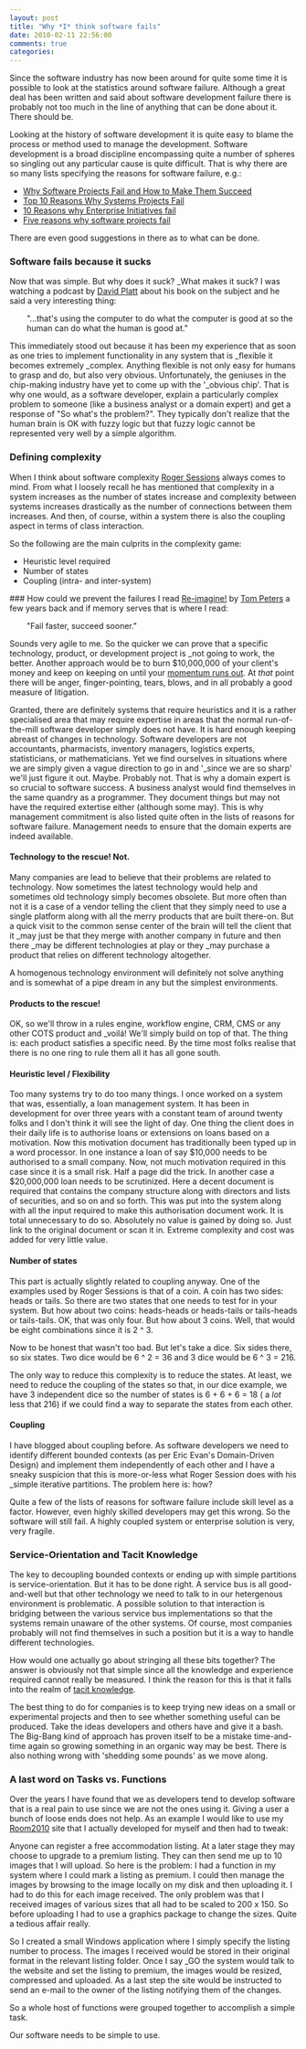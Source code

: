 ```yaml
---
layout: post
title: "Why *I* think software fails"
date: 2010-02-11 22:56:00
comments: true
categories: 
---
```


Since the software industry has now been around for quite some time it is possible to look at the statistics around software failure. Although a great deal has been written and said about software development failure there is probably not too much in the line of anything that can be done about it. There should be.

Looking at the history of software development it is quite easy to blame the process or method used to manage the development. Software development is a broad discipline encompassing quite a number of spheres so singling out any particular cause is quite difficult. That is why there are so many lists specifying the reasons for software failure, e.g.:

<ul>
<li><a href="http://www.projectsmart.co.uk/why-software-projects-fail.html">Why Software Projects Fail and How to Make Them Succeed</a></li>
<li><a href="http://www.hks.harvard.edu/m-rcbg/ethiopia/Publications/Top%2010%20Reasons%20Why%20Systems%20Projects%20Fail.pdf">Top 10 Reasons Why Systems Projects Fail</a></li>
<li><a href="http://it.toolbox.com/blogs/madgreek/10-reasons-why-enterprise-initiatives-fail-24082">10 Reasons why Enterprise Initiatives fail</a></li>
<li><a href="http://www.computerworld.com/s/article/71209/Why_Projects_Fail">Five reasons why software projects fail</a></li>
</ul>
There are even good suggestions in there as to what can be done.

### Software fails because it sucks
Now that was simple. But why does it suck? _What makes it suck? I was watching a podcast by <a href="http://www.suckbusters.com/">David Platt</a> about his book on the subject and he said a very interesting thing:

<p style="padding-left: 30px;">"...that's using the computer to do what the computer is good at so the human can do what the human is good at."

This immediately stood out because it has been my experience that as soon as one tries to implement functionality in any system that is _flexible it becomes extremely _complex. Anything flexible is not only easy for humans to grasp and do, but also very obvious. Unfortunately, the geniuses in the chip-making industry have yet to come up with the '_obvious chip'. That is why one would, as a software developer, explain a particularly complex problem to someone (like a business analyst or a domain expert) and get a response of "So what's the problem?". They typically don't realize that the human brain is OK with fuzzy logic but that fuzzy logic cannot be represented very well by a simple algorithm.

### Defining complexity
When I think about software complexity <a href="http://www.objectwatch.com/">Roger Sessions</a> always comes to mind. From what I loosely recall he has mentioned that complexity in a system increases as the number of states increase and complexity between systems increases drastically as the number of connections between them increases. And then, of course, within a system there is also the coupling aspect in terms of class interaction.

So the following are the main culprits in the complexity game:

<ul>
<li>Heuristic level required</li>
<li>Number of states</li>
<li>Coupling (intra- and inter-system)</li>
</ul>
### How could we prevent the failures
I read <a href="http://www.tompeters.com/reimagine/">Re-imagine!</a> by <a href="http://www.tompeters.com/">Tom Peters</a> a few years back and if memory serves that is where I read:

<p style="padding-left: 30px;">"Fail faster, succeed sooner."

Sounds very agile to me. So the quicker we can prove that a specific technology, product, or development project is _not going to work, the better. Another approach would be to burn $10,000,000 of your client's money and keep on keeping on until your <a href="http://www.artima.com/weblogs/viewpost.jsp?thread=51769">momentum runs out</a>. At *that* point there will be anger, finger-pointing, tears, blows, and in all probably a good measure of litigation.

Granted, there are definitely systems that require heuristics and it  is a rather specialised area that may require expertise in areas that  the normal run-of-the-mill software developer simply does not have. It  is hard enough keeping abreast of changes in technology. Software  developers are not accountants, pharmacists, inventory managers,  logistics experts, statisticians, or mathematicians. Yet we find  ourselves in situations where we are simply given a vague direction to  go in and '_since we are so sharp' we'll just figure it out.  Maybe. Probably not. That is why a domain expert is so crucial to  software success. A business analyst would find themselves in the same  quandry as a programmer. They document things but may not have the  required extertise either (although some may). This is why management commitment is also listed quite often in the lists of reasons for software failure. Management needs to ensure that the domain experts are indeed available.

<h4>Technology to the rescue! Not.</h4>
Many companies are lead to believe that their problems are related to technology. Now sometimes the latest technology would help and sometimes old technology simply becomes obsolete. But more often than not it is a case of a vendor telling the client that they simply need to use a single platform along with all the merry products that are built there-on. But a quick visit to the common sense center of the brain will tell the client that it _may just be that they merge with another company in future and then there _may be different technologies at play or they _may purchase a product that relies on different technology altogether.

A homogenous technology environment will definitely not solve anything and is somewhat of a pipe dream in any but the simplest environments.

<h4>Products to the rescue!</h4>
OK, so we'll throw in a rules engine, workflow engine, CRM, CMS or any other COTS product and _voil&aacute;! We'll simply build on top of that. The thing is: each product satisfies a specific need. By the time most folks realise that there is no one ring to rule them all it has all gone south.

<h4>Heuristic level / Flexibility</h4>
Too many systems try to do too many things. I once worked on a system that was, essentially, a loan management system. It has been in development for over three years with a constant team of around twenty folks and I don't think it will see the light of day. One thing the client does in their daily life is to authorise loans or extensions on loans based on a motivation. Now this motivation document has traditionally been typed up in a word processor. In one instance a loan of say $10,000 needs to be authorised to a small company. Now, not much motivation required in this case since it is a small risk. Half a page did the trick. In another case a $20,000,000 loan needs to be scrutinized. Here a decent document is required that contains the company structure along with directors and lists of securities, and so on and so forth. This was put into the system along with all the input required to make this authorisation document work. It is total unnecessary to do so. Absolutely no value is gained by doing so. Just link to the original document or scan it in. Extreme complexity and cost was added for very little value.

<h4>Number of states</h4>
This part is actually slightly related to coupling anyway. One of the examples used by Roger Sessions is that of a coin. A coin has two sides: heads or tails. So there are two states that one needs to test for in your system. But how about two coins: heads-heads or heads-tails or tails-heads or tails-tails. OK, that was only four. But how about 3 coins. Well, that would be eight combinations since it is 2 ^ 3.

Now to be honest that wasn't too bad. But let's take a dice. Six sides there, so six states. Two dice would be 6 ^ 2 = 36 and 3 dice would be 6 ^ 3 = 216.

The only way to reduce this complexity is to reduce the states. At least, we need to reduce the coupling of the states so that, in our dice example, we have 3 independent dice so the number of states is 6 + 6 + 6 = 18 ( a *lot* less that 216) if we could find a way to separate the states from each other.

<h4>Coupling</h4>
I have blogged about coupling before. As software developers we need to identify different bounded contexts (as per Eric Evan's Domain-Driven Design) and implement them independently of each other and I have a sneaky suspicion that this is more-or-less what Roger Session does with his _simple iterative partitions. The problem here is: how?

Quite a few of the lists of reasons for software failure include skill level as a factor. However, even highly skilled developers may get this wrong. So the software will still fail. A highly coupled system or enterprise solution is very, very fragile.

### Service-Orientation and Tacit Knowledge
The key to decoupling bounded contexts or ending up with simple partitions is service-orientation. But it has to be done right. A service bus is all good-and-well but that other technology we need to talk to in our hetergenous environment is problematic. A possible solution to that interaction is bridging between the various service bus implementations so that the systems remain unaware of the other systems. Of course, most companies probably will not find themselves in such a position but it is a way to handle different technologies.

How would one actually go about stringing all these bits together? The answer is obviously not that simple since all the knowledge and experience required cannot really be measured. I think the reason for this is that it falls into the realm of <a href="http://en.wikipedia.org/wiki/Tacit_knowledge">tacit knowledge</a>.

The best thing to do for companies is to keep trying new ideas on a small or experimental projects and then to see whether something useful can be produced. Take the ideas developers and others have and give it a bash. The Big-Bang kind of approach has proven itself to be a mistake time-and-time again so growing something in an organic way may be best. There is also nothing wrong with 'shedding some pounds' as we move along.

### A last word on Tasks vs. Functions
Over the years I have found that we as developers tend to develop software that is a real pain to use since we are not the ones using it. Giving a user a bunch of loose ends does not help. As an example I would like to use my <a href="http://www.room2010.co.za">Room2010</a> site that I actually developed for myself and then had to tweak:

Anyone can register a free accommodation listing. At a later stage they may choose to upgrade to a premium listing. They can then send me up to 10 images that I will upload. So here is the problem: I had a function in my system where I could mark a listing as premium. I could then manage the images by browsing to the image locally on my disk and then uploading it. I had to do this for each image received. The only problem was that I received images of various sizes that all had to be scaled to 200 x 150. So before uploading I had to use a graphics package to change the sizes. Quite a tedious affair really.

So I created a small Windows application where I simply specify the listing number to process. The images I received would be stored in their original format in the relevant listing folder. Once I say _GO the system would talk to the website and set the listing to premium, the images would be resized, compressed and uploaded. As a last step the site would be instructed to send an e-mail to the owner of the listing notifying them of the changes.

So a whole host of functions were grouped together to accomplish a simple task.

Our software needs to be simple to use.

